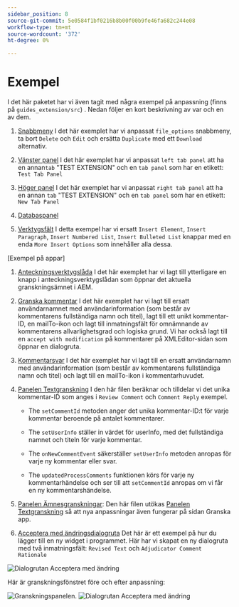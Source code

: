 ```yaml
---
sidebar_position: 8
source-git-commit: 5e0584f1bf0216b8b00f00b9fe46fa682c244e08
workflow-type: tm+mt
source-wordcount: '372'
ht-degree: 0%

---
```



# Exempel

I det här paketet har vi även tagit med några exempel på anpassning (finns på `guides_extension/src`) . Nedan följer en kort beskrivning av var och en av dem.

1. [Snabbmeny](./../../src/file_options.ts)
I det här exemplet har vi anpassat `file_options` snabbmeny, ta bort `Delete` och `Edit` och ersätta `Duplicate` med ett `Download` alternativ.

2. [Vänster panel](../../src/left_panel_container.ts)
I det här exemplet har vi anpassat `left tab panel` att ha en annan`tab` &quot;TEST EXTENSION&quot; och en `tab panel` som har en etikett: `Test Tab Panel`

3. [Höger panel](../../src/right_panel_container.ts)
I det här exemplet har vi anpassat `right tab panel` att ha en annan `tab` &quot;TEST EXTENSION&quot; och en `tab panel` som har en etikett: `New Tab Panel`

4. [Databaspanel](../../src/repository_panel.ts)

5. [Verktygsfält](../../src/toolbar.ts)
I detta exempel har vi ersatt `Insert Element`, `Insert Paragraph`, `Insert Numbered List`, `Insert Bulleted List` knappar med en enda `More Insert Options` som innehåller alla dessa.

[Exempel på appar]

1. [Anteckningsverktygslåda](../../src/review_app_examples/annotation_extension.ts)
I det här exemplet har vi lagt till ytterligare en knapp i anteckningsverktygslådan som öppnar det aktuella granskningsämnet i AEM.

2. [Granska kommentar](../../src/review_app_examples/review_comment.ts)
I det här exemplet har vi lagt till ersatt användarnamnet med användarinformation (som består av kommentarens fullständiga namn och titel), lagt till ett unikt kommentar-ID, en mailTo-ikon och lagt till inmatningsfält för omnämnande av kommentarens allvarlighetsgrad och logiska grund.
Vi har också lagt till en `accept with modification` på kommentarer på XMLEditor-sidan som öppnar en dialogruta.

3. [Kommentarsvar](../../src/review_app_examples/comment_reply.ts)
I det här exemplet har vi lagt till en ersatt användarnamn med användarinformation (som består av kommentarens fullständiga namn och titel) och lagt till en mailTo-ikon i kommentarhuvudet.

4. [Panelen Textgranskning](../../src/review_app_examples/inline_review_panel.ts)
I den här filen beräknar och tilldelar vi det unika kommentar-ID som anges i `Review Comment` och `Comment Reply` exempel.
   - The `setCommentId` metoden anger det unika kommentar-ID:t för varje kommentar beroende på antalet kommentarer.

   - The `setUserInfo` ställer in värdet för userInfo, med det fullständiga namnet och titeln för varje kommentar.

   - The `onNewCommentEvent` säkerställer `setUserInfo` metoden anropas för varje ny kommentar eller svar.

   - The `updatedProcessComments` funktionen körs för varje ny kommentarhändelse och ser till att `setCommentId` anropas om vi får en ny kommentarshändelse.

5. [Panelen Ämnesgranskningar](../../src/review_app_examples/topic_reviews.ts): Den här filen utökas [Panelen Textgranskning](../../src/review_app_examples/inline_review_panel.ts) så att nya anpassningar även fungerar på sidan Granska app.

6. [Acceptera med ändringsdialogruta](../../src/review_app_examples/accept_with_modification_dialog.ts)
Det här är ett exempel på hur du lägger till en ny widget i programmet. Här har vi skapat en ny dialogruta med två inmatningsfält: `Revised Text` och `Adjudicator Comment Rationale`

![Dialogrutan Acceptera med ändring](./imgs/accept_with_modification_dialogue.png)

Här är granskningsfönstret före och efter anpassning:

![Granskningspanelen.](./imgs/review_panel.png)
![Dialogrutan Acceptera med ändring](./imgs/customised_review_panel.png)
